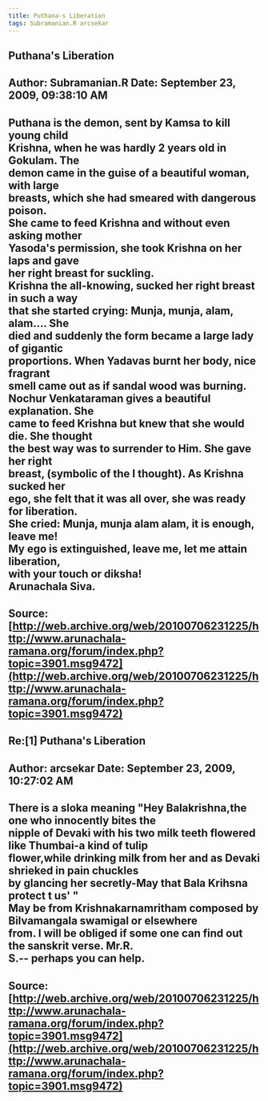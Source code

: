 ```yaml
--- 
title: Puthana-s Liberation   
tags: Subramanian.R arcsekar  
---  
```

## Puthana's Liberation  
Author: Subramanian.R       Date: September 23, 2009, 09:38:10 AM  
---  
Puthana is the demon, sent by Kamsa to kill young child   
Krishna, when he was hardly 2 years old in Gokulam. The   
demon came in the guise of a beautiful woman, with large   
breasts, which she had smeared with dangerous poison.   
She came to feed Krishna and without even asking mother   
Yasoda's permission, she took Krishna on her laps and gave   
her right breast for suckling.   
Krishna the all-knowing, sucked her right breast in such a way   
that she started crying: Munja, munja, alam, alam.... She   
died and suddenly the form became a large lady of gigantic   
proportions. When Yadavas burnt her body, nice fragrant   
smell came out as if sandal wood was burning.   
Nochur Venkataraman gives a beautiful explanation. She   
came to feed Krishna but knew that she would die. She thought   
the best way was to surrender to Him. She gave her right   
breast, (symbolic of the I thought). As Krishna sucked her   
ego, she felt that it was all over, she was ready for liberation.   
She cried: Munja, munja alam alam, it is enough, leave me!   
My ego is extinguished, leave me, let me attain liberation,   
with your touch or diksha!   
Arunachala Siva.
 ---  
Source:[http://web.archive.org/web/20100706231225/http://www.arunachala-ramana.org/forum/index.php?topic=3901.msg9472](http://web.archive.org/web/20100706231225/http://www.arunachala-ramana.org/forum/index.php?topic=3901.msg9472)   
---  

## Re:[1] Puthana's Liberation  
Author: arcsekar            Date: September 23, 2009, 10:27:02 AM  
---  
There is a sloka meaning "Hey Balakrishna,the one who innocently bites the  
nipple of Devaki with his two milk teeth flowered like Thumbai-a kind of tulip  
flower,while drinking milk from her and as Devaki shrieked in pain chuckles  
by glancing her secretly-May that Bala Krihsna protect t us' "   
May be from Krishnakarnamritham composed by Bilvamangala swamigal or elsewhere  
from. I will be obliged if some one can find out the sanskrit verse. Mr.R.  
S.-- perhaps you can help.
 ---  
Source:[http://web.archive.org/web/20100706231225/http://www.arunachala-ramana.org/forum/index.php?topic=3901.msg9472](http://web.archive.org/web/20100706231225/http://www.arunachala-ramana.org/forum/index.php?topic=3901.msg9472)   
---  

